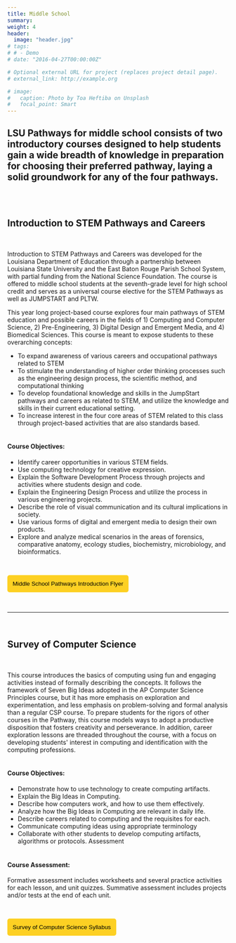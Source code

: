 ```yaml
---
title: Middle School
summary: 
weight: 4
header:
  image: "header.jpg"
# tags:
# # - Demo
# date: "2016-04-27T00:00:00Z"

# Optional external URL for project (replaces project detail page).
# external_link: http://example.org

# image:
#   caption: Photo by Toa Heftiba on Unsplash
#   focal_point: Smart
---
```


## LSU Pathways for middle school consists of two introductory courses designed to help students gain a wide breadth of knowledge in preparation for choosing their preferred pathway, laying a solid groundwork for any of the four pathways.
<br> <br>


## **Introduction to STEM Pathways and Careers**
<br>

Introduction to STEM Pathways and Careers was developed for the Louisiana Department of Education through a partnership between Louisiana State University and the East Baton Rouge Parish School System, with partial funding from the National Science Foundation. The course is offered to middle school students at the seventh-grade level for high school credit and serves as a universal course elective for the STEM Pathways as well as JUMPSTART and PLTW. 

This year long project-based course explores four main pathways of STEM education and possible careers in the fields of 1) Computing and Computer Science, 2) Pre-Engineering, 3) Digital Design and Emergent Media, and 4) Biomedical Sciences. This course is meant to expose students to these overarching concepts: 
	
- To expand awareness of various careers and occupational pathways related to STEM
-	To stimulate the understanding of higher order thinking processes such as the engineering design process, the scientific method, and computational thinking
-	To develop foundational knowledge and skills in the JumpStart pathways and careers as related to STEM, and utilize the knowledge and skills in their current educational setting.
-	To increase interest in the four core areas of STEM related to this class through project-based activities that are also standards based.
<br><br>

#### Course Objectives:
-	Identify career opportunities in various STEM fields.
-	Use computing technology for creative expression.
-	Explain the Software Development Process through projects and activities where students design and code.
-	Explain the Engineering Design Process and utilize the process in various engineering projects.
-	Describe the role of visual communication and its cultural implications in society.
-	Use various forms of digital and emergent media to design their own products.
-	Explore and analyze medical scenarios in the areas of forensics, comparative anatomy, ecology studies, biochemistry, microbiology, and bioinformatics.

<br>

<a href="MiddleSchoolCohortAdministrationFlyer_updatedMarch15.pdf" target="_blank"> <button style= "background-color:#fdd023; border: none ; border-radius: 5px; padding: 12px"> Middle School Pathways Introduction Flyer</button></a>

<br>

------
<br>

## **Survey of Computer Science**
<br>

This course introduces the basics of computing using fun and engaging activities instead of 
formally describing the concepts. It follows the framework of Seven Big Ideas adopted in the AP 
Computer Science Principles course, but it has more emphasis on exploration and 
experimentation, and less emphasis on problem-solving and formal analysis than a regular CSP 
course. To prepare students for the rigors of other courses in the Pathway, this course models 
ways to adopt a productive disposition that fosters creativity and perseverance. In addition, career 
exploration lessons are threaded throughout the course, with a focus on developing students' 
interest in computing and identification with the computing professions. 
<br><br>

#### Course Objectives:  
- Demonstrate how to use technology to create computing artifacts. 
- Explain the Big Ideas in Computing. 
- Describe how computers work, and how to use them effectively. 
- Analyze how the Big Ideas in Computing are relevant in daily life. 
- Describe careers related to computing and the requisites for each. 
- Communicate computing ideas using appropriate terminology 
- Collaborate with other students to develop computing artifacts, algorithms or protocols. 
Assessment 
 <br><br>

 #### Course Assessment:

Formative assessment includes worksheets and several practice activities for each lesson, and 
unit quizzes. Summative assessment includes projects and/or tests at the end of each unit. 

<br>

<a href="Syllabus_Survey-of-Computing.pdf" target="_blank"> <button style= "background-color:#fdd023; border: none ; border-radius: 5px; padding: 12px"> Survey of Computer Science Syllabus </button></a>